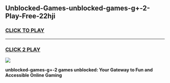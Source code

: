 
## Unblocked-Games-unblocked-games-g+-2-Play-Free-22hji
<h3>
<a href="https://premium76.site?title=unblocked-games-g+-2&ref=10A">CLICK TO PLAY</a></h3>
<hr>

<h3>
<a href="https://premium76.site?title=unblocked-games-g+-2&ref=10A">CLICK 2 PLAY</a>
  
</h3>

<a href="https://premium76.site?title=unblocked-games-g+-2&ref=10A"><img src="https://clearcache.store/games.png"></a>


**unblocked-games-g+-2 games unblocked: Your Gateway to Fun and Accessible Online Gaming**
